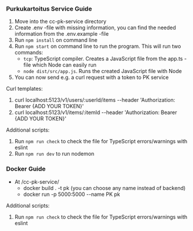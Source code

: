 ### Purkukartoitus Service Guide

1. Move into the cc-pk-service directory
2. Create .env -file with missing information, you can find the needed information from the .env.example -file
3. Run ```npm install``` on command line
4. Run ```npm start``` on command line to run the program. This will run two commands:
   - ```tcp```: TypeScript compiler. Creates a JavaScript file from the app.ts -file which Node can easily run
   - ```node dist/src/app.js```. Runs the created JavaScript file with Node
5. You can now send e.g. a curl request with a token to PK service

Curl templates:
1. curl localhost:5123/v1/users/:userId/items --header 'Authorization: Bearer {ADD YOUR TOKEN}'
2. curl localhost:5123/v1/items/:itemId --header 'Authorization: Bearer {ADD YOUR TOKEN}'

Additional scripts: 
1. Run ```npm run check``` to check the file for TypeScript errors/warnings with eslint
2. Run ```npm run dev``` to run nodemon

### Docker Guide 
- At /cc-pk-service/ 
  - docker build . -t pk (you can choose any name instead of backend)
  - docker run -p 5000:5000 --name PK pk 

Additional scripts:
1. Run `npm run check` to check the file for TypeScript errors/warnings with eslint